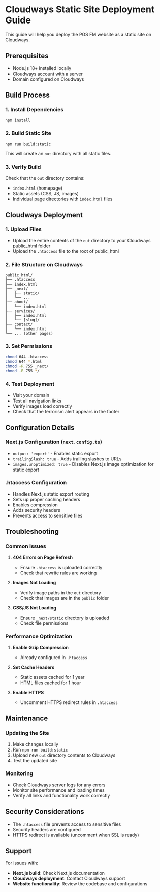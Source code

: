 # Cloudways Static Site Deployment Guide

This guide will help you deploy the PGS FM website as a static site on Cloudways.

## Prerequisites

- Node.js 18+ installed locally
- Cloudways account with a server
- Domain configured on Cloudways

## Build Process

### 1. Install Dependencies
```bash
npm install
```

### 2. Build Static Site
```bash
npm run build:static
```

This will create an `out` directory with all static files.

### 3. Verify Build
Check that the `out` directory contains:
- `index.html` (homepage)
- Static assets (CSS, JS, images)
- Individual page directories with `index.html` files

## Cloudways Deployment

### 1. Upload Files
- Upload the entire contents of the `out` directory to your Cloudways public_html folder
- Upload the `.htaccess` file to the root of public_html

### 2. File Structure on Cloudways
```
public_html/
├── .htaccess
├── index.html
├── _next/
│   ├── static/
│   └── ...
├── about/
│   └── index.html
├── services/
│   ├── index.html
│   └── [slug]/
├── contact/
│   └── index.html
└── ... (other pages)
```

### 3. Set Permissions
```bash
chmod 644 .htaccess
chmod 644 *.html
chmod -R 755 _next/
chmod -R 755 */
```

### 4. Test Deployment
- Visit your domain
- Test all navigation links
- Verify images load correctly
- Check that the terrorism alert appears in the footer

## Configuration Details

### Next.js Configuration (`next.config.ts`)
- `output: 'export'` - Enables static export
- `trailingSlash: true` - Adds trailing slashes to URLs
- `images.unoptimized: true` - Disables Next.js image optimization for static export

### .htaccess Configuration
- Handles Next.js static export routing
- Sets up proper caching headers
- Enables compression
- Adds security headers
- Prevents access to sensitive files

## Troubleshooting

### Common Issues

1. **404 Errors on Page Refresh**
   - Ensure `.htaccess` is uploaded correctly
   - Check that rewrite rules are working

2. **Images Not Loading**
   - Verify image paths in the `out` directory
   - Check that images are in the `public` folder

3. **CSS/JS Not Loading**
   - Ensure `_next/static` directory is uploaded
   - Check file permissions

### Performance Optimization

1. **Enable Gzip Compression**
   - Already configured in `.htaccess`

2. **Set Cache Headers**
   - Static assets cached for 1 year
   - HTML files cached for 1 hour

3. **Enable HTTPS**
   - Uncomment HTTPS redirect rules in `.htaccess`

## Maintenance

### Updating the Site
1. Make changes locally
2. Run `npm run build:static`
3. Upload new `out` directory contents to Cloudways
4. Test the updated site

### Monitoring
- Check Cloudways server logs for any errors
- Monitor site performance and loading times
- Verify all links and functionality work correctly

## Security Considerations

- The `.htaccess` file prevents access to sensitive files
- Security headers are configured
- HTTPS redirect is available (uncomment when SSL is ready)

## Support

For issues with:
- **Next.js build**: Check Next.js documentation
- **Cloudways deployment**: Contact Cloudways support
- **Website functionality**: Review the codebase and configurations
